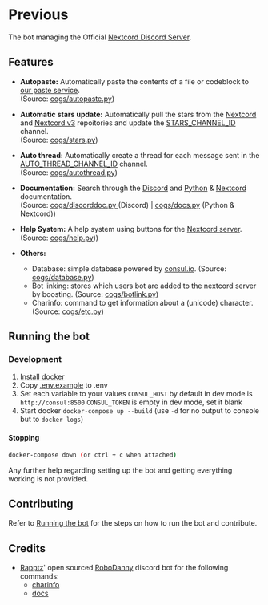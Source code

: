 # Previous

The bot managing the Official [Nextcord Discord Server][NEXTCORDSERVER].

## Features
- **Autopaste:**
    Automatically paste the contents of a file or codeblock to [our paste service][PASTESERVICE]. \
    (Source: [cogs/autopaste.py][AUTOPASTEPY])

- **Automatic stars update:**
    Automatically pull the stars from the [Nextcord][NEXTCORDREPOSITORY] and [Nextcord v3][NEXTCORDREPOSITORYV3] repoitories and update the [STARS_CHANNEL_ID] channel. \
    (Source: [cogs/stars.py][STARSPY])

- **Auto thread:**
    Automatically create a thread for each message sent in the [AUTO_THREAD_CHANNEL_ID] channel. \
    (Source: [cogs/autothread.py][AUTOTHREADPY])


- **Documentation:** 
    Search through the [Discord][DISCORDDOCS] and [Python][PYTHONDOCS] & [Nextcord][NEXTCORDDOCS] documentation. \
    (Source: [cogs/discorddoc.py ][DDOCSPY] (Discord) | [cogs/docs.py][DOCSPY] (Python & Nextcord))

- **Help System:**
    A help system using buttons for the [Nextcord server][NEXTCORDSERVER]. \
    (Source: [cogs/help.py][HELPPY]))	

- **Others:**
    - Database: simple database powered by [consul.io][CONSUL].
    (Source: [cogs/database.py][DATABASEPY])
    - Bot linking: stores which users bot are added to the nextcord server by boosting.
    (Source: [cogs/botlink.py][BOTLINKPY])
    - Charinfo: command to get information about a (unicode) character.
    (Source: [cogs/etc.py][ETCPY])

## Running the bot

### Development

1. [Install docker](DOCKER)
2. Copy [.env.example](ENVFILE) to .env
3. Set each variable to your values
  `CONSUL_HOST` by default in dev mode is `http://consul:8500`
  `CONSUL_TOKEN` is empty in dev mode, set it blank
4. Start docker
  `docker-compose up --build` (use `-d` for no output to console but to `docker logs`)

#### Stopping

```bash
docker-compose down (or ctrl + c when attached)
```

Any further help regarding setting up the bot and getting everything working is not provided.
## Contributing
Refer to [Running the bot](#running-the-bot) for the steps on how to run the bot and contribute.

## Credits
- [Rapptz](https://github.com/Rapptz)' open sourced [RoboDanny](https://github.com/Rapptz/RoboDanny) discord bot for the following commands:
    - [charinfo][ETCPY]
    - [docs][DOCSPY]


[DOCKER]: https://docs.docker.com/get-docker/
[CONSUL]: https://www.consul.io/
[NEXTCORDSERVER]: https://discord.gg/nextcord
[PASTESERVICE]: https://paste.nextcord.dev
[ENVFILE]: ./.env.example
[AUTO_THREAD_CHANNEL_ID]: ./.env.example#L10
[STARS_CHANNEL_ID]: ./.env.example#L9
[DISCORDDOCS]: https://discord.com/developers/docs/intro
[PYTHONDOCS]: https://docs.python.org/
[NEXTCORDDOCS]: https://docs.nextcord.dev/
[NEXTCORDREPOSITORY]: https://github.com/nextcord/nextcord
[NEXTCORDREPOSITORYV3]: https://github.com/nextcord/nextcord-v3
[AUTOPASTEPY]: ./cogs/autopaste.py
[AUTOTHREADPY]: ./cogs/autothread.py
[HELPPY]: ./cogs/help.py
[DDOCSPY]: ./cogs/discorddoc.py
[DOCSPY]: ./cogs/docs.py
[STARSPY]: ./cogs/stars.py
[ETCPY]: ./cogs/etc.py
[DATABASEPY]: ./cogs/database.py
[BOTLINKPY]: ./cogs/bot_linking.py
